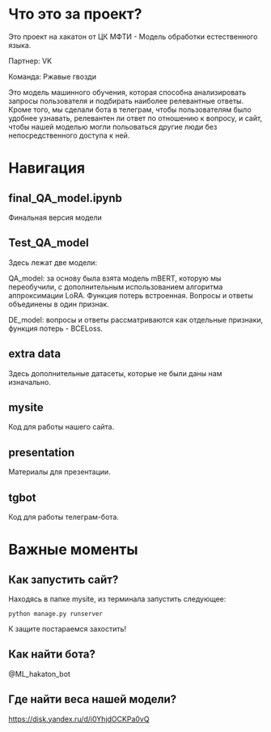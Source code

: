 # Что это за проект?
Это проект на хакатон от ЦК МФТИ - Модель обработки естественного языка. 

Партнер: VK

Команда: Ржавые гвозди

Это модель машинного обучения, которая способна анализировать запросы пользователя и подбирать наиболее релевантные ответы. Кроме того, мы сделали бота в телеграм, чтобы пользователям было удобнее узнавать, релевантен ли ответ по отношению к вопросу, и сайт, чтобы нашей моделью могли польоваться другие люди без непосредственного доступа к ней.

# Навигация

## final_QA_model.ipynb
Финальная версия модели

## Test_QA_model
Здесь лежат две модели:

QA_model: за основу была взята модель mBERT, которую мы переобучили, с дополнительным использованием алгоритма аппроксимации LoRA. Функция потерь встроенная. Вопросы и ответы объединены в один признак.

DE_model: вопросы и ответы рассматриваются как отдельные признаки, функция потерь - BCELoss. 

## extra data
Здесь дополнительные датасеты, которые не были даны нам изначально.

## mysite
Код для работы нашего сайта.

## presentation
Материалы для презентации.

## tgbot
Код для работы телеграм-бота.


# Важные моменты

## Как запустить сайт?
Находясь в папке mysite, из терминала запустить следующее:

```
python manage.py runserver
```

К защите постараемся захостить!

## Как найти бота?
@ML_hakaton_bot

## Где найти веса нашей модели?
https://disk.yandex.ru/d/i0YhjdOCKPa0vQ
